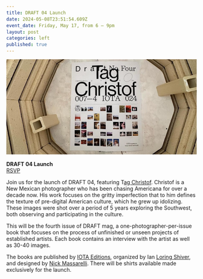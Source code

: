 ```yaml
---
title: DRAFT 04 Launch
date: 2024-05-08T23:51:54.609Z
event_date: Friday, May 17, from 6 – 9pm
layout: post
categories: left
published: true
---
```

![](/assets/img/https___cdn.evbuc.com_images_762660079_1092848501173_1_original.jpeg)

**DRAFT 04 Launch**\
[RSVP](https://www.eventbrite.com/e/draft-04-launch-tickets-901562717357?aff=oddtdtcreator)

Join us for the launch of DRAFT 04, featuring T[ag Christof](https://www.tagchristof.com/). Christof is a New Mexican photographer who has been chasing Americana for over a decade now. His work focuses on the gritty imperfection that to him defines the texture of pre-digital American culture, which he grew up idolizing. These images were shot over a period of 5 years exploring the Southwest, both observing and participating in the culture.

This will be the fourth issue of DRAFT mag, a one-photographer-per-issue book that focuses on the process of unfinished or unseen projects of established artists. Each book contains an interview with the artist as well as 30-40 images. 

The books are published by [IOTA Editions](https://iota-editions.com/), organized by Ian [Loring Shiver](https://www.ianloringshiver.com/), and designed by [Nick Massarelli](https://nickmassarelli.com/). There will be shirts available made exclusively for the launch.